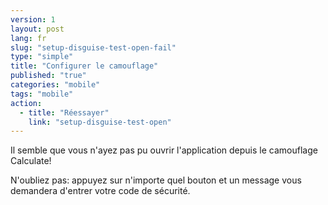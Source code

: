 ```yaml
---
version: 1
layout: post
lang: fr
slug: "setup-disguise-test-open-fail"
type: "simple"
title: "Configurer le camouflage"
published: "true"
categories: "mobile"
tags: "mobile"
action: 
  - title: "Réessayer"
    link: "setup-disguise-test-open"
---
```


Il semble que vous n'ayez pas pu ouvrir l'application depuis le camouflage Calculate! 

N'oubliez pas: appuyez sur n'importe quel bouton et un message vous demandera d'entrer votre code de sécurité.

